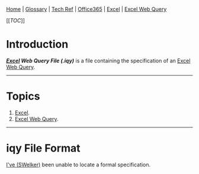 [Home](/Slalom-LLC/Slalom-Consulting) | [Glossary](/Glossary) | [Tech Ref](/Tech-Ref) | [Office365](/Tech-Ref/Microsoft/Microsoft-Office365) | [Excel](/Tech-Ref/Microsoft/Microsoft-Excel) | [Excel Web Query](/Tech-Ref/Microsoft/Microsoft-Excel/Excel-Web-Query)

[[_TOC_]]

# Introduction
***[Excel](/Tech-Ref/Microsoft/Microsoft-Excel) Web Query File (.iqy)*** is a file containing the specification of an [Excel Web Query](/Tech-Ref/Microsoft/Microsoft-Excel/Excel-Web-Query).

---
# Topics
1. [Excel](/Tech-Ref/Microsoft/Microsoft-Excel).
1. [Excel Web Query](/Tech-Ref/Microsoft/Microsoft-Excel/Excel-Web-Query).

---
# iqy File Format
[I've (SWelker)](/Individuals/Scott-Welker) been unable to locate a formal specification.

